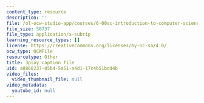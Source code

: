 ```yaml
---
content_type: resource
description: ''
file: /ol-ocw-studio-app/courses/6-00sc-introduction-to-computer-science-and-programming-spring-2011/a886023705b45a51a4d117c4b51bdd4b_BRjwkgQct28.vtt
file_size: 50737
file_type: application/x-subrip
learning_resource_types: []
license: https://creativecommons.org/licenses/by-nc-sa/4.0/
ocw_type: OCWFile
resourcetype: Other
title: 3play caption file
uid: a8860237-05b4-5a51-a4d1-17c4b51bdd4b
video_files:
  video_thumbnail_file: null
video_metadata:
  youtube_id: null
---
```

